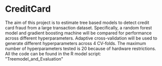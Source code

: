 # CreditCard
The aim of this project is to estimate tree based models to detect credit card fraud from a large transaction dataset. Specifically, a random forest model and gradient boosting machine will be compared for performance across different hyperparameters.
Adaptive cross-validation will be used to generate different hyperparameters across 4 CV-folds. The maximum number of hyperparameters tested is 20 because of hardware restrictions.
All the code can be found in the R model script: "Treemodel_and_Evaluation"
